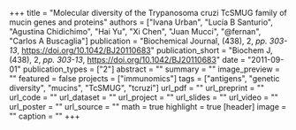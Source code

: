 +++
title = "Molecular diversity of the Trypanosoma cruzi TcSMUG family of mucin genes and proteins"
authors = ["Ivana Urban", "Lucía B Santurio", "Agustina Chidichimo", "Hai Yu", "Xi Chen", "Juan Mucci", "@fernan", "Carlos A Buscaglia"]
publication = "Biochemical Journal, (438), 2, _pp. 303-13_, https://doi.org/10.1042/BJ20110683"
publication_short = "Biochem J, (438), 2, _pp. 303-13_, https://doi.org/10.1042/BJ20110683"
date = "2011-09-01"
publication_types = ["2"]
abstract = ""
summary = ""
image_preview = ""
featured = false
projects = ["immunomics"]
tags = ["antigens", "genetic diversity", "mucins", "TcSMUG", "tcruzi"]
url_pdf = ""
url_preprint = ""
url_code = ""
url_dataset = ""
url_project = ""
url_slides = ""
url_video = ""
url_poster = ""
url_source = ""
math = true
highlight = true
[header]
image = ""
caption = ""
+++
